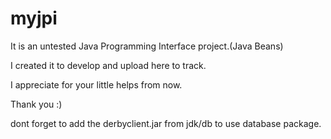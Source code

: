 # myjpi
It is an untested Java Programming Interface project.(Java Beans)

I created it to develop and upload here to track.

I appreciate for your little helps from now.

Thank you :)

dont forget to add the derbyclient.jar from jdk/db to use database package.
